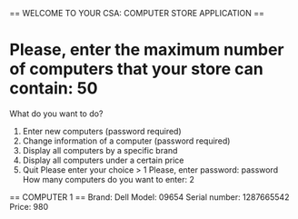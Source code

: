 == WELCOME TO YOUR CSA: COMPUTER STORE APPLICATION ==

Please, enter the maximum number of computers that your store can contain: 50
=========================================================================

What do you want to do?
   1. Enter new computers (password required)
   2. Change information of a computer (password required)
   3. Display all computers by a specific brand
   4. Display all computers under a certain price
   5. Quit
Please enter your choice > 1
Please, enter password: password
How many computers do you want to enter: 2

== COMPUTER 1 ==
Brand: Dell
Model: 09654
Serial number: 	1287665542
Price: 980



